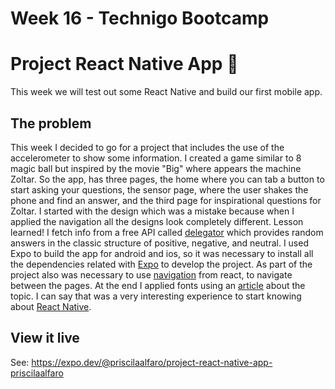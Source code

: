 # Week 16 - Technigo Bootcamp

# Project React Native App 📱

This week we will test out some React Native and build our first mobile app.

## The problem

This week I decided to go for a project that includes the use of the accelerometer to show some information. I created a game similar to 8 magic ball but inspired by the movie "Big" where appears the machine Zoltar. 
So the app, has three pages, the home where you can tab a button to start asking your questions, the sensor page, where the user shakes the phone and find an answer, and the third page for inspirational questions for Zoltar. 
I started with the design which was a mistake because when I applied the navigation all the designs look completely different. Lesson learned!
I fetch info from a free API called [delegator](https://8ball.delegator.com/) which provides random answers in the classic structure of positive, negative, and neutral. 
I used Expo to build the app for android and ios, so it was necessary to install all the dependencies related with [Expo](https://docs.expo.dev/) to develop the project. 
As part of the project also was necessary to use [navigation](https://reactnavigation.org/docs/getting-started/) from react, to navigate between the pages. 
At the end I applied fonts using an [article](https://blog.jsdisco.dev/using-custom-fonts-with-expo) about the topic.
I can say that was a very interesting experience to start knowing about [React Native](https://reactnative.dev/docs/getting-started).

## View it live

See: https://expo.dev/@priscilaalfaro/project-react-native-app-priscilaalfaro

